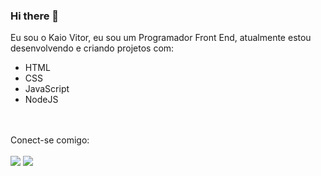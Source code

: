 ### Hi there 👋


Eu sou o Kaio Vitor, eu sou um Programador Front End, atualmente estou desenvolvendo e criando projetos com:
<br>
- HTML 
- CSS
- JavaScript
- NodeJS 
<br>
<br>
Conect-se comigo:
<br>
<br>
<a href="(https://www.instagram.com/kaio.vitor.37/)"><img src="https://img.shields.io/badge/Instagram-E4405F?style=for-the-badge&logo=instagram&logoColor=white" target="_blank"></a>
<a href="https://www.linkedin.com/in/kaiovitor/"><img src="https://img.shields.io/badge/LinkedIn-0077B5?style=for-the-badge&logo=linkedin&logoColor=white" target="_blank"></a>
<!--
*lin*kaiodevcom/kaiodevcom** is a ✨ _special_ ✨ repository because its `README.md` (this file) appears on your GitHub profile.

Here are some ideas to get you started:

- 🔭 I’m currently working on ...
- 🌱 I’m currently learning ...
- 👯 I’m looking to collaborate on ...
- 🤔 I’m looking for help with ...
- 💬 Ask me about ...
- 📫 How to reach me: ...
- 😄 Pronouns: ...
- ⚡ Fun fact: ...
-->
